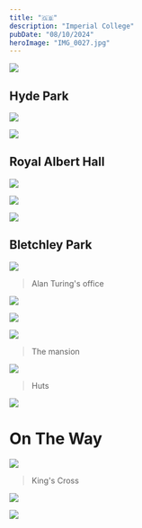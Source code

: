 ```yaml
---
title: "🇬🇧"
description: "Imperial College"
pubDate: "08/10/2024"
heroImage: "IMG_0027.jpg"
---
```


![](../../assets/photography/IMG_9973.jpg)

## Hyde Park

![](../../assets/photography/IMG_9974.JPG)

![](../../assets/photography/IMG_9982.JPG)

## Royal Albert Hall

![](../../assets/photography/IMG_0022.JPG)

![](../../assets/photography/IMG_0024.JPG)

![](../../assets/photography/IMG_0021.JPG)

## Bletchley Park

![](../../assets/photography/IMG_0047.JPG)

> Alan Turing's office

![](../../assets/photography/IMG_0032.JPG)

![](../../assets/photography/IMG_0035.JPG)

![](../../assets/photography/IMG_0036.JPG)

> The mansion

![](../../assets/photography/IMG_0041.JPG)

> Huts

![](../../assets/photography/IMG_0054.JPG)

# On The Way

![](../../assets/photography/IMG_0029.JPG)

> King's Cross

![](../../assets/photography/IMG_9985.JPG)

![](../../assets/photography/IMG_9988.JPG)


